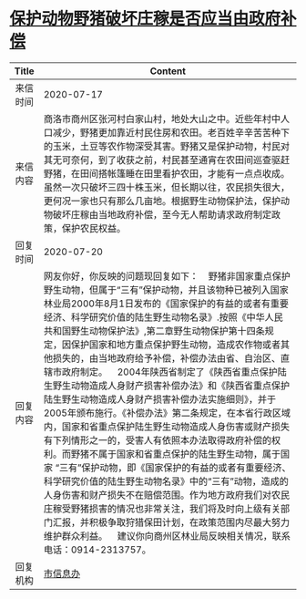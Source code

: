 # <a href="http://www.shangluo.gov.cn/zmhd/ldxxxx.jsp?urltype=leadermail.LeaderMailContentUrl&wbtreeid=1112&leadermailid=6201">保护动物野猪破坏庄稼是否应当由政府补偿</a>
| Title |                                                                                                                                                                                                                                                                                           Content                                                                                                                                                                                                                                                                                           |
|:-----:|---------------------------------------------------------------------------------------------------------------------------------------------------------------------------------------------------------------------------------------------------------------------------------------------------------------------------------------------------------------------------------------------------------------------------------------------------------------------------------------------------------------------------------------------------------------------------------------------|
| 来信时间  | 2020-07-17                                                                                                                                                                                                                                                                                                                                                                                                                                                                                                                                                                                  |
| 来信内容  | 商洛市商州区张河村白家山村，地处大山之中。近些年村中人口减少，野猪更加靠近村民住房和农田。老百姓辛辛苦苦种下的玉米，土豆等农作物深受其害。野猪又是保护动物，村民对其无可奈何，到了收获之前，村民甚至通宵在农田间巡查驱赶野猪，在田间搭帐篷睡在田里看护农田，才能有一点点收成。虽然一次只破坏三四十株玉米，但长期以往，农民损失很大，更何况一家也只有那么几亩地。根据野生动物保护法，保护动物破坏庄稼由当地政府补偿，至今无人帮助请求政府制定政策，保护农民权益。                                                                                                                                                                                                                                                                                                                                                            |
| 回复时间  | 2020-07-20                                                                                                                                                                                                                                                                                                                                                                                                                                                                                                                                                                                  |
| 回复内容  | 网友你好，你反映的问题现回复如下：    野猪非国家重点保护野生动物，但属于“三有”保护动物，并且该物种已被列入国家林业局2000年8月1日发布的《国家保护的有益的或者有重要经济、科学研究价值的陆生野生动物名录》.按照《中华人民共和国野生动物保护法》,第二章野生动物保护第十四条规定，因保护国家和地方重点保护野生动物，造成农作物或者其他损失的，由当地政府给予补偿，补偿办法由省、自治区、直辖市政府制定。    2004年陕西省制定了《陕西省重点保护陆生野生动物造成人身财产损害补偿办法》和《陕西省重点保护陆生野生动物造成人身财产损害补偿办法实施细则》，并于2005年颁布施行。《补偿办法》第二条规定，在本省行政区域内，国家和省重点保护陆生野生动物造成人身伤害或财产损失有下列情形之一的，受害人有依照本办法取得政府补偿的权利。而野猪不属于国家和省重点保护的陆生野生动物，属于国家 “三有”保护动物，即《国家保护的有益的或者有重要经济、科学研究价值的陆生野生动物名录》中的“三有”动物，造成的人身伤害和财产损失不在赔偿范围。作为地方政府我们对农民庄稼受野猪损害的情况也非常关注，我们将及时向上级有关部门汇报，并积极争取狩猎保田计划，在政策范围内尽最大努力维护群众利益。    建议你向商州区林业局反映相关情况，联系电话：0914-2313757。 |
| 回复机构  | <a href="../../categories/agencies/市信息办.md">市信息办</a>                                                                                                                                                                                                                                                                                                                                                                                                                                                                                                                                        |